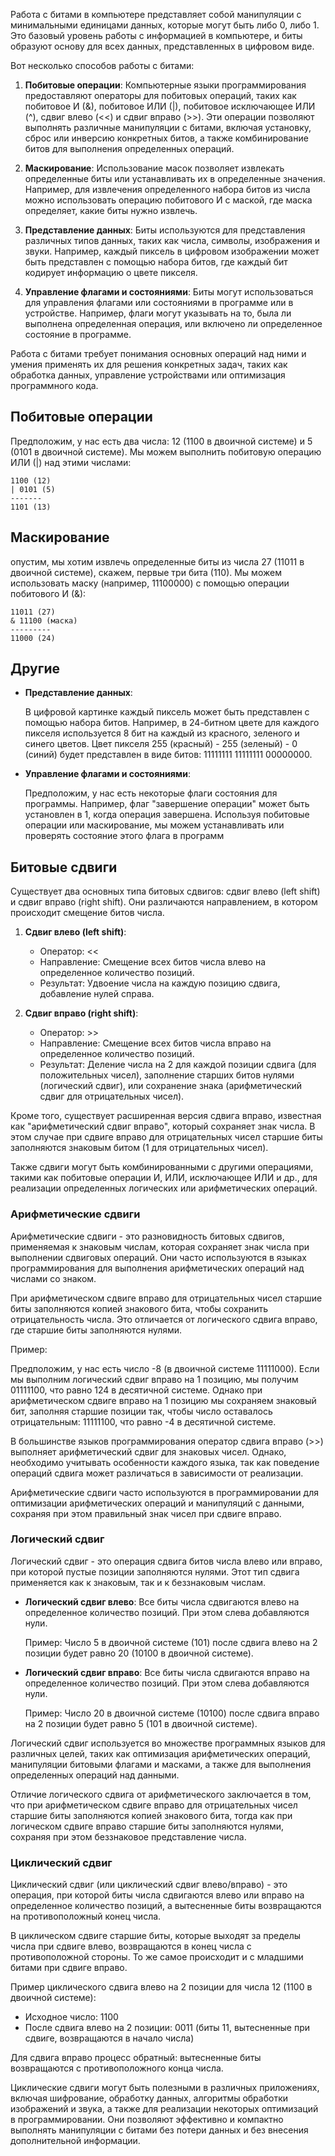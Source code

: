 Работа с битами в компьютере представляет собой манипуляции с минимальными единицами данных, которые могут быть либо 0, либо 1. Это базовый уровень работы с информацией в компьютере, и биты образуют основу для всех данных, представленных в цифровом виде.

Вот несколько способов работы с битами:

1. **Побитовые операции**: Компьютерные языки программирования предоставляют операторы для побитовых операций, таких как побитовое И (&), побитовое ИЛИ (|), побитовое исключающее ИЛИ (^), сдвиг влево (<<) и сдвиг вправо (>>). Эти операции позволяют выполнять различные манипуляции с битами, включая установку, сброс или инверсию конкретных битов, а также комбинирование битов для выполнения определенных операций.

2. **Маскирование**: Использование масок позволяет извлекать определенные биты или устанавливать их в определенные значения. Например, для извлечения определенного набора битов из числа можно использовать операцию побитового И с маской, где маска определяет, какие биты нужно извлечь.

3. **Представление данных**: Биты используются для представления различных типов данных, таких как числа, символы, изображения и звуки. Например, каждый пиксель в цифровом изображении может быть представлен с помощью набора битов, где каждый бит кодирует информацию о цвете пикселя.

4. **Управление флагами и состояниями**: Биты могут использоваться для управления флагами или состояниями в программе или в устройстве. Например, флаги могут указывать на то, была ли выполнена определенная операция, или включено ли определенное состояние в программе.

Работа с битами требует понимания основных операций над ними и умения применять их для решения конкретных задач, таких как обработка данных, управление устройствами или оптимизация программного кода.

## Побитовые операции
Предположим, у нас есть два числа: 12 (1100 в двоичной системе) и 5 (0101 в двоичной системе). Мы можем выполнить побитовую операцию ИЛИ (|) над этими числами:



```plaintext
1100 (12)
| 0101 (5)
-------
1101 (13)
```

## Маскирование
опустим, мы хотим извлечь определенные биты из числа 27 (11011 в двоичной системе), скажем, первые три бита (110). Мы можем использовать маску (например, 11100000) с помощью операции побитового И (&):
```plaintext
11011 (27)
& 11100 (маска)
---------
11000 (24)
```


## Другие 
- **Представление данных**:
    
    В цифровой картинке каждый пиксель может быть представлен с помощью набора битов. Например, в 24-битном цвете для каждого пикселя используется 8 бит на каждый из красного, зеленого и синего цветов. Цвет пикселя 255 (красный) - 255 (зеленый) - 0 (синий) будет представлен в виде битов: 11111111 11111111 00000000.
    
- **Управление флагами и состояниями**:
    
    Предположим, у нас есть некоторые флаги состояния для программы. Например, флаг "завершение операции" может быть установлен в 1, когда операция завершена. Используя побитовые операции или маскирование, мы можем устанавливать или проверять состояние этого флага в программ


## Битовые сдвиги
Существует два основных типа битовых сдвигов: сдвиг влево (left shift) и сдвиг вправо (right shift). Они различаются направлением, в котором происходит смещение битов числа.

1. **Сдвиг влево (left shift)**:
   - Оператор: <<
   - Направление: Смещение всех битов числа влево на определенное количество позиций.
   - Результат: Удвоение числа на каждую позицию сдвига, добавление нулей справа.

2. **Сдвиг вправо (right shift)**:
   - Оператор: >>
   - Направление: Смещение всех битов числа вправо на определенное количество позиций.
   - Результат: Деление числа на 2 для каждой позиции сдвига (для положительных чисел), заполнение старших битов нулями (логический сдвиг), или сохранение знака (арифметический сдвиг для отрицательных чисел).

Кроме того, существует расширенная версия сдвига вправо, известная как "арифметический сдвиг вправо", который сохраняет знак числа. В этом случае при сдвиге вправо для отрицательных чисел старшие биты заполняются знаковым битом (1 для отрицательных чисел).

Также сдвиги могут быть комбинированными с другими операциями, такими как побитовые операции И, ИЛИ, исключающее ИЛИ и др., для реализации определенных логических или арифметических операций.

### Арифметические сдвиги
Арифметические сдвиги - это разновидность битовых сдвигов, применяемая к знаковым числам, которая сохраняет знак числа при выполнении сдвиговых операций. Они часто используются в языках программирования для выполнения арифметических операций над числами со знаком.

При арифметическом сдвиге вправо для отрицательных чисел старшие биты заполняются копией знакового бита, чтобы сохранить отрицательность числа. Это отличается от логического сдвига вправо, где старшие биты заполняются нулями.

Пример:

Предположим, у нас есть число -8 (в двоичной системе 11111000). Если мы выполним логический сдвиг вправо на 1 позицию, мы получим 01111100, что равно 124 в десятичной системе. Однако при арифметическом сдвиге вправо на 1 позицию мы сохраняем знаковый бит, заполняя старшие позиции так, чтобы число оставалось отрицательным: 11111100, что равно -4 в десятичной системе.

В большинстве языков программирования оператор сдвига вправо (>>) выполняет арифметический сдвиг для знаковых чисел. Однако, необходимо учитывать особенности каждого языка, так как поведение операций сдвига может различаться в зависимости от реализации.

Арифметические сдвиги часто используются в программировании для оптимизации арифметических операций и манипуляций с данными, сохраняя при этом правильный знак чисел при сдвиге вправо.

### Логический сдвиг
Логический сдвиг - это операция сдвига битов числа влево или вправо, при которой пустые позиции заполняются нулями. Этот тип сдвига применяется как к знаковым, так и к беззнаковым числам.

- **Логический сдвиг влево**: Все биты числа сдвигаются влево на определенное количество позиций. При этом слева добавляются нули.

  Пример: Число 5 в двоичной системе (101) после сдвига влево на 2 позиции будет равно 20 (10100 в двоичной системе).

- **Логический сдвиг вправо**: Все биты числа сдвигаются вправо на определенное количество позиций. При этом слева добавляются нули.

  Пример: Число 20 в двоичной системе (10100) после сдвига вправо на 2 позиции будет равно 5 (101 в двоичной системе).

Логический сдвиг используется во множестве программных языков для различных целей, таких как оптимизация арифметических операций, манипуляции битовыми флагами и масками, а также для выполнения определенных операций над данными.

Отличие логического сдвига от арифметического заключается в том, что при арифметическом сдвиге вправо для отрицательных чисел старшие биты заполняются копией знакового бита, тогда как при логическом сдвиге вправо старшие биты заполняются нулями, сохраняя при этом беззнаковое представление числа.

### Циклический сдвиг 
Циклический сдвиг (или циклический сдвиг влево/вправо) - это операция, при которой биты числа сдвигаются влево или вправо на определенное количество позиций, а вытесненные биты возвращаются на противоположный конец числа.

В циклическом сдвиге старшие биты, которые выходят за пределы числа при сдвиге влево, возвращаются в конец числа с противоположной стороны. То же самое происходит и с младшими битами при сдвиге вправо.

Пример циклического сдвига влево на 2 позиции для числа 12 (1100 в двоичной системе):

- Исходное число: 1100
- После сдвига влево на 2 позиции: 0011 (биты 11, вытесненные при сдвиге, возвращаются в начало числа)

Для сдвига вправо процесс обратный: вытесненные биты возвращаются с противоположного конца числа.

Циклические сдвиги могут быть полезными в различных приложениях, включая шифрование, обработку данных, алгоритмы обработки изображений и звука, а также для реализации некоторых оптимизаций в программировании. Они позволяют эффективно и компактно выполнять манипуляции с битами без потери данных и без внесения дополнительной информации.